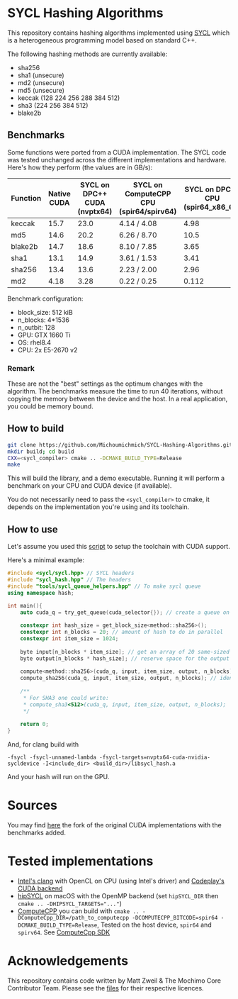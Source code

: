 # SYCL Hashing Algorithms

This repository contains hashing algorithms implemented using [SYCL](https://www.khronos.org/sycl/) which is a heterogeneous programming model based on standard C++.

The following hashing methods are currently available:
* sha256
* sha1 (unsecure)
* md2 (unsecure)
* md5 (unsecure)
* keccak (128 224 256 288 384 512)
* sha3 (224 256 384 512)
* blake2b

## Benchmarks

Some functions were ported from a CUDA implementation. The SYCL code was tested unchanged across the different implementations and hardware. Here's how they perform (the values are in GB/s):

| Function | Native CUDA | SYCL on DPC++ CUDA (nvptx64) | SYCL on ComputeCPP CPU (spir64/spirv64) | SYCL on DPC++ CPU (spir64_x86_64) | SYCL on hipSYCL (omp/cuda)
|----------|-------------|------------------------------|-----------------------------------------|-------------|------|
| keccak   | 15.7       | 23.0                          | 4.14 / 4.08                               |  4.98       | 4.32 / 12.3 |
| md5      | 14.6       | 20.2                          | 6.26 / 8.70                               |  10.5       | 9.27 / 19.8 |
| blake2b  | 14.7       | 18.6                          | 8.10 / 7.85                               |  3.65       | 6.03 / 12.1 |
| sha1     | 13.1       | 14.9                          | 3.61 / 1.53                               |  3.41       | 4.26 / 14.3 |
| sha256   | 13.4       | 13.6                          | 2.23 / 2.00                               |  2.96       | 2.93 / 13.3 |
| md2      | 4.18       | 3.28                          | 0.22 / 0.25                               |  0.112      | 0.25 / 1.91 |

Benchmark configuration: 
* block_size: 512 kiB
* n_blocks: 4*1536
* n_outbit: 128
* GPU: GTX 1660 Ti
* OS: rhel8.4
* CPU: 2x E5-2670 v2

### Remark
These are not the "best" settings as the optimum changes with the algorithm. The benchmarks measure the time to run 40 iterations, without copying the memory between the device and the host. In a real application, you could be memory bound.

## How to build

```bash
git clone https://github.com/Michoumichmich/SYCL-Hashing-Algorithms.git ; cd SYCL-Hashing-Algorithms;
mkdir build; cd build
CXX=<sycl_compiler> cmake .. -DCMAKE_BUILD_TYPE=Release
make
```
This will build the library, and a demo executable. Running it will perform a benchmark on your CPU and CUDA device (if available).

You do not necessarily need to pass the `<sycl_compiler>` to cmake, it depends on the implementation you're using and its toolchain. 

## How to use

Let's assume you used this [script](https://github.com/Michoumichmich/oneAPI-setup-script) to setup the toolchain with CUDA support.

Here's a minimal example:
```C++
#include <sycl/sycl.hpp> // SYCL headers
#include "sycl_hash.hpp" // The headers
#include "tools/sycl_queue_helpers.hpp" // To make sycl queue
using namespace hash;

int main(){
    auto cuda_q = try_get_queue(cuda_selector{}); // create a queue on a cuda device and attach an exception handler
    
    constexpr int hash_size = get_block_size<method::sha256>();
    constexpr int n_blocks = 20; // amount of hash to do in parallel
    constexpr int item_size = 1024;
    
    byte input[n_blocks * item_size]; // get an array of 20 same-sized data items to hash;
    byte output[n_blocks * hash_size]; // reserve space for the output
    
    compute<method::sha256>(cuda_q, input, item_size, output, n_blocks); // do the computing
    compute_sha256(cuda_q, input, item_size, output, n_blocks); // identical
    
    /**
     * For SHA3 one could write:
     * compute_sha3<512>(cuda_q, input, item_size, output, n_blocks);
     */
    
    return 0;
}
```
And, for clang build with 
```
-fsycl -fsycl-unnamed-lambda -fsycl-targets=nvptx64-cuda-nvidia-sycldevice -I<include_dir> <build_dir>/libsycl_hash.a
```
And your hash will run on the GPU.


# Sources
You may find [here](https://github.com/Michoumichmich/cuda-hashing-algos-with-benchmark) the fork of the original CUDA implementations with the benchmarks added.

# Tested implementations
* [Intel's clang](https://github.com/intel/llvm) with OpenCL on CPU (using Intel's driver) and [Codeplay's CUDA backend](https://www.codeplay.com/solutions/oneapi/for-cuda/)
* [hipSYCL](https://github.com/illuhad/hipSYCL) on macOS with the OpenMP backend (set `hipSYCL_DIR` then `cmake .. -DHIPSYCL_TARGETS="..."`)
* [ComputeCPP](https://developer.codeplay.com/products/computecpp/ce/home) you can build with `cmake .. -DComputeCpp_DIR=/path_to_computecpp -DCOMPUTECPP_BITCODE=spir64 -DCMAKE_BUILD_TYPE=Release`, Tested on the host device, `spir64` and `spirv64`. See [ComputeCpp SDK](https://github.com/codeplaysoftware/computecpp-sdk)

# Acknowledgements

This repository contains code written by Matt Zweil & The Mochimo Core Contributor Team. Please see the [files](https://github.com/mochimodev/cuda-hashing-algos) for their respective licences.

